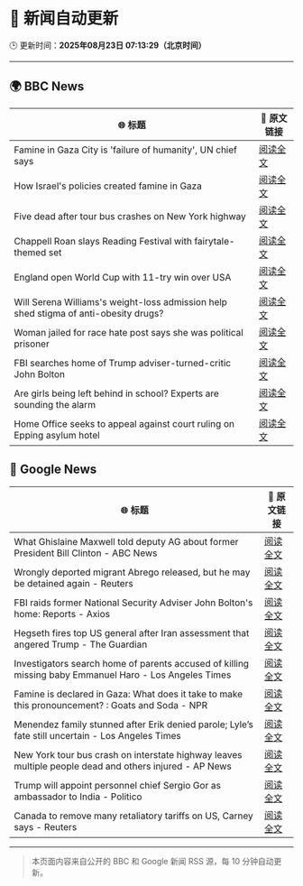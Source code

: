 # 🧠 新闻自动更新

🕒 更新时间：**2025年08月23日 07:13:29（北京时间）**

---

## 🌍 BBC News

| 🌐 标题 | 🔗 原文链接 |
|--------|-------------|
| Famine in Gaza City is 'failure of humanity', UN chief says | [阅读全文](https://www.bbc.com/news/articles/c05ed5rgld3o?at_medium=RSS&at_campaign=rss) |
| How Israel's policies created famine in Gaza | [阅读全文](https://www.bbc.com/news/articles/ckg4p90z1kxo?at_medium=RSS&at_campaign=rss) |
| Five dead after tour bus crashes on New York highway | [阅读全文](https://www.bbc.com/news/articles/cm2kp312ryxo?at_medium=RSS&at_campaign=rss) |
| Chappell Roan slays Reading Festival with fairytale-themed set | [阅读全文](https://www.bbc.com/news/articles/cr74p245zdlo?at_medium=RSS&at_campaign=rss) |
| England open World Cup with 11-try win over USA | [阅读全文](https://www.bbc.com/sport/rugby-union/articles/cn92pvd8ynvo?at_medium=RSS&at_campaign=rss) |
| Will Serena Williams's weight-loss admission help shed stigma of anti-obesity drugs? | [阅读全文](https://www.bbc.com/news/articles/c8de89lg21jo?at_medium=RSS&at_campaign=rss) |
| Woman jailed for race hate post says she was political prisoner | [阅读全文](https://www.bbc.com/news/articles/ce83pj1ggmeo?at_medium=RSS&at_campaign=rss) |
| FBI searches home of Trump adviser-turned-critic John Bolton | [阅读全文](https://www.bbc.com/news/articles/c98lre1vqn4o?at_medium=RSS&at_campaign=rss) |
| Are girls being left behind in school? Experts are sounding the alarm | [阅读全文](https://www.bbc.com/news/articles/cx2q189kv7yo?at_medium=RSS&at_campaign=rss) |
| Home Office seeks to appeal against court ruling on Epping asylum hotel | [阅读全文](https://www.bbc.com/news/articles/cy5p2ye95z9o?at_medium=RSS&at_campaign=rss) |

## 📰 Google News

| 🌐 标题 | 🔗 原文链接 |
|--------|-------------|
| What Ghislaine Maxwell told deputy AG about former President Bill Clinton - ABC News | [阅读全文](https://news.google.com/rss/articles/CBMioAFBVV95cUxQTlBpQmJoNUxUSWdRMXNCcW5mV2tPeFBfMWR2ZllJLUVweDBqMzFFNy11MUJtRlJQTDZDUTM5eWZ2cW9tTWFrTUxhYmt3N2gyY19KY3Q3U1lnWGhWSXZVSjZPUTFSX0o3TmR0OFZUZzJtNzdUczNiUGJiYy14ZmJjSHg3empaWXNuajNpYW5FQXlUcE43ZXFhenV6STl0Nzc10gGmAUFVX3lxTE92NVFhcFR4VVFNSkxGT19JYlNnWmNjNXV6WlZVQ2pNWVdrRkExdUdHUTVoU1hWRWw5NWs3MXZaZ3pQWHNSRTBkQ29KUjhoNFZyX0I5S1k1LThCd3g4MmRiUHJ6UW1wdlFsVGpGNHo2bWxwSlQyWV93OG9falRWLWVFRmlLcVRWVE5xMkRsMmdGTk1fbV9XeUhqb2VDa3dYZ3R6OXVfVkE?oc=5) |
| Wrongly deported migrant Abrego released, but he may be detained again - Reuters | [阅读全文](https://news.google.com/rss/articles/CBMirwFBVV95cUxQMVJHa3FBRm1SWGVZd09BYmd6Sm05eWZEaDFWb2VPN3p6NHBNWHlWOUNsMkFCQTVFbl9pX1AwaGVTQ19lLVhYTm9GUVEtWXRvbmluTGtzMnJFRVdUaFRfUWpLaHdDbDRxRU0zOTBKcnpXejZvc0pMeGJ1RWhMMzA3eHhGaG5PSVhibXYxdDFJalNOdDZYMG9lQXBzV3JOV05jUUlQWm1OTXRVTl9MMUY4?oc=5) |
| FBI raids former National Security Adviser John Bolton's home: Reports - Axios | [阅读全文](https://news.google.com/rss/articles/CBMijgFBVV95cUxOOFNfbzZXa19VV3cyUVR0UFFQR0JpcEVFTERWeWhLMmRvQmU2cC1sU2pGZWh0SXJnYWtjazYwTFRWRmQteV9nbkU1MVZWeE5ZMk9Yekl6R0pJcUUtNTFfTVhIX2cwSG5rS3JTNVA4MEN3UFlhYTlVUVhkc2tLWm9Id0hCY0JqdUZScXdzZlVn?oc=5) |
| Hegseth fires top US general after Iran assessment that angered Trump - The Guardian | [阅读全文](https://news.google.com/rss/articles/CBMiiwFBVV95cUxNRDlOenZhbjFOdDdSOFdZcG8wdl96bGNYb3QyM3VYcTc0YVZEcTFOaC1OT3hCakJSVHpRNmZoSDBTUnVpQ1ZHZk4xVzhYM0RwS195dGZsaC0zdGJ6NTdZZExqM2owdWc4TGxWRVdxWHNzZmpPY3hoMk9SNlVYZ0Jmemd5SVNlOHNqck4w?oc=5) |
| Investigators search home of parents accused of killing missing baby Emmanuel Haro - Los Angeles Times | [阅读全文](https://news.google.com/rss/articles/CBMivgFBVV95cUxOTGFYdkNzYjdfZmYzQzFQakp4R21VUG9QZG9zbDkwbkJoZjRDN29LMjhjQmF1QTBrWnlHZlV1VHluWVR2bEo5R2hqSjZSSUtoWmd1S2s4aGtSYzhrTkRQRzBPRkhoS0dkQ3VCbzJOQmwtZ0liTTVmVTFxRW1mSUl1ZTlPYjJSMURMcGo0eVhuQnEzS3c4WTN1THdTeXh5OUZ2cnlrbkVMSlZGNW5uRThla0NDR2t6UGVILVBzWHdR?oc=5) |
| Famine is declared in Gaza: What does it take to make this pronouncement? : Goats and Soda - NPR | [阅读全文](https://news.google.com/rss/articles/CBMi0wFBVV95cUxORXotSTVJOHJaRkZGTjFNV01KanhJcUZQNlJDQjJlRUxZVTRFeHZvV3h5TU51dEVPWUdaNzREZlY3amhVTGRtcVpING1tOFBMbWMzLUlNem9LR1AzWFJYZUhDQTA2dDJ5ZzRYQlpUd2RCaEtFcndhcHluRGV3NE1SX2FSY1hZd0ZGWGxyNHF1YzBWMDgtRXRsQVU0Y19zMTJ0ckJNMng2czd4V08zVl9WNHNoZWk0VXdvcDNaUWpDOGxmMUgwV1Nyc1lTOENzelIyWE1r?oc=5) |
| Menendez family stunned after Erik denied parole; Lyle’s fate still uncertain - Los Angeles Times | [阅读全文](https://news.google.com/rss/articles/CBMikwFBVV95cUxObHV5bTJwQ3JnQVpWUzB2bnF2d0xWLWVTczdXN0J0NVJETEI5OEtkM19PUVM5YmV1Wk1rb2FRajFIazAyaElmcHpKd3RwRmR2bTRHdWNFZkszXzVPcFRZVmdPalhwcGpraTNNT1VXazY0VFlvckZiazFTdW5zMGpGX2JjMzhKZFc4ZnhsUk1KTE1pckU?oc=5) |
| New York tour bus crash on interstate highway leaves multiple people dead and others injured - AP News | [阅读全文](https://news.google.com/rss/articles/CBMiiwFBVV95cUxNX1lEaE01U0hMRUl0dGYxcTl4MHFvNGRPcnNkV1V3OGlQOWhHam43NnR0emcxTW80bDQ4LWxaSkNCQjVKbUFxWl9tanNZUWJraURjWlQ5YzRvTkRCUEdOTFE1RnpsMHdqeFRZUVNuSVlaQTRUM2VOdXRQQlZWZzV4QXJxZ2VyMFQ2YnNJ?oc=5) |
| Trump will appoint personnel chief Sergio Gor as ambassador to India - Politico | [阅读全文](https://news.google.com/rss/articles/CBMifEFVX3lxTE9aYWM5YTZ5ZXd1RTlQaHdPeC16U2hDSkhUWDUxZWlGTmNONFR6MlVRMWJwbHFQQkZvOWpJdEUxdWxoZVdtWTZSTmlOM0VhMkFDVEFZb04zdTFpbDZVcXZzZ3FPbG8wYUJjSmUwVWttZzhueFkzQkkzZXFiNmg?oc=5) |
| Canada to remove many retaliatory tariffs on US, Carney says - Reuters | [阅读全文](https://news.google.com/rss/articles/CBMipwFBVV95cUxOTUFBZmpMdWFnUDFZdU96SFFrcWhYSkJtOXlsZkxGQ0JST21JZXRGbG9uTTNXQ0d6YlVrcTFsYXFyeWVvUVVra1BzaG5VcmRxZFZNTDE5UXFOd0g2NDNlWWprZEZUek5HbGNpUFhEZWtSVFNXUWdkN0tnVy1waHBsS0hmWFhkRWdaOVJldmc3UjVvcFVZbUVPd3ZWVkx6TzRaV19CRVBfSQ?oc=5) |

---
> 本页面内容来自公开的 BBC 和 Google 新闻 RSS 源，每 10 分钟自动更新。